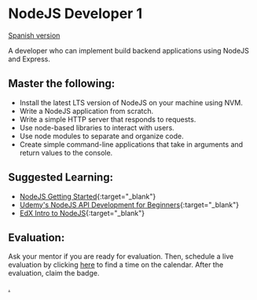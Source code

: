 # NodeJS Developer 1

[Spanish version](node1-es.md)

A developer who can implement build backend applications using NodeJS and Express.

## Master the following:

- Install the latest LTS version of NodeJS on your machine using NVM.
- Write a NodeJS application from scratch.
- Write a simple HTTP server that responds to requests.
- Use node-based libraries to interact with users.
- Use node modules to separate and organize code.
- Create simple command-line applications that take in arguments and return values to the console.

## Suggested Learning:

- [NodeJS Getting Started](https://nodejs.org/en/docs/guides/getting-started-guide/){:target="\_blank"}
- [Udemy's NodeJS API Development for Beginners](https://www.udemy.com/course/node-js-api-tutorial/?LSNPUBID=JVFxdTr9V80&ranEAID=JVFxdTr9V80&ranMID=39197&ranSiteID=JVFxdTr9V80-1YYlMrboTPP9Mhfl0STO_w){:target="\_blank"}
- [EdX Intro to NodeJS](https://www.edx.org/course/introduction-to-nodejs){:target="\_blank"}

## Evaluation:

Ask your mentor if you are ready for evaluation. Then, schedule a live evaluation by clicking [here](https://webdev.codex.academy/mastery-eval-4?badge=68Ur2l1ATt-KPBmhK9FESQ) to find a time on the calendar. After the evaluation, claim the badge.

[.](level-4)
